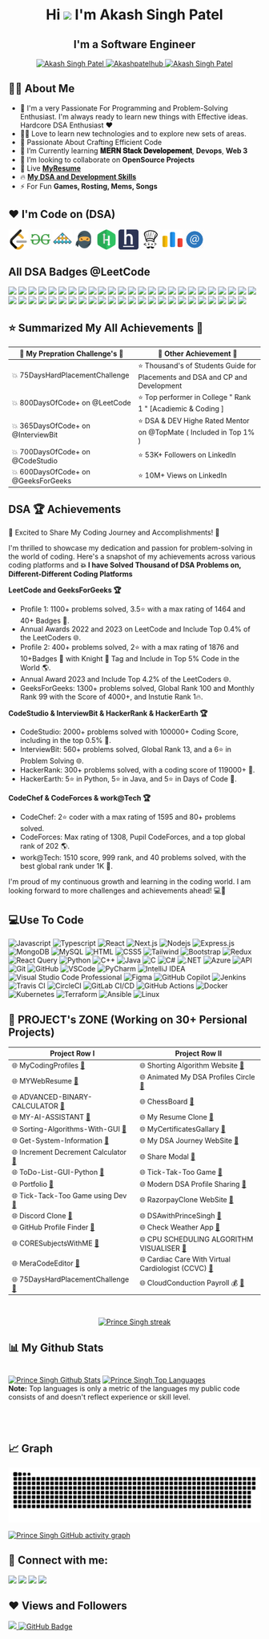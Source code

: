 <h1 align="center">Hi <img src="https://raw.githubusercontent.com/MartinHeinz/MartinHeinz/master/wave.gif" width="30px"> I'm <b>Akash Singh Patel</b></h1>
<h2 align="center"><b>I'm a Software Engineer</b></h2> 
</b></h4>   

<p align="center"> 
 <a href="https://www.linkedin.com/in/akash-singh-patel-6168b4217/" target="_blank">
  <img src="https://img.shields.io/badge/LinkedIn-0077B5?style=for-the-badge&logo=linkedin&logoColor=white" alt="Akash Singh Patel"/>
 </a>
 <a href="https://github.com/Akashpatel9" target="_blank">
  <img src="https://img.shields.io/badge/GitHub-181717?style=for-the-badge&logo=github&logoColor=white" alt="Akashpatelhub" />
 </a>
   <a href="mailto:akashsp9893@gmail.com" target="_blank">
  <img src="https://img.shields.io/badge/Email-D14836?style=for-the-badge&logo=gmail&logoColor=white" alt="Akash Singh Patel" />
 </a> 
</p>

   

## 🙋‍♂️ About Me
- 🥋 I'm a very Passionate For Programming and Problem-Solving Enthusiast. I'm always ready to learn new things with Effective ideas. Hardcore DSA Enthusiast ❤️
- 👨‍💻 Love to learn new technologies and to explore new sets of areas.
- 🚀 Passionate About Crafting Efficient Code 
- 📘 I’m Currently learning **𝐌𝐄𝐑𝐍 𝐒𝐭𝐚𝐜𝐤 𝐃𝐞𝐯𝐞𝐥𝐨𝐩𝐞𝐦𝐞𝐧𝐭**, **Devops**, **Web 3**
- 👯 I’m looking to collaborate on **OpenSource Projects**
- 📔 Live [**MyResume**](https://princesinghhub.github.io/MYWebResume/)
- 🔥 [**My DSA and Development Skills**](https://codolio.com/profile/NBzVNe2R)
- ⚡ For Fun **Games, Rosting, Mems, Songs**


## ❤️ I'm Code on (DSA)

<p align="left"> 
<img src="lc.png" height="40px" width="40px">
<img src="gfg.png" height="40px" width="40px">
<img src="ib.png" height="40px" width="40px">
<img src="cn.png" height="40px" width="40px">
<img src="hr.png" height="40px" width="40px">
<img src="he.png" height="40px" width="40px"> 
<img src="cc.png" height="40px" width="40px">
<img src="cf.png" height="40px" width="40px">
<img src="wk.png" height="40px" width="40px">

</p> 

## All DSA Badges @LeetCode

<img src="https://assets.leetcode.com/static_assets/others/Knight.gif" width="40px"></img>
<img src="https://assets.leetcode.com/static_assets/marketing/2024-100-new.gif" width="40px"></img>
<img src="https://assets.leetcode.com/static_assets/marketing/2024-50.gif" width="40px"></img>
<img src="https://assets.leetcode.com/static_assets/marketing/2023.gif" width="40px"></img>
<img src="https://assets.leetcode.com/static_assets/marketing/2023-50.gif" width="40px"></img>
<img src="https://assets.leetcode.com/static_assets/marketing/2023-100.gif" width="40px"></img>
<img src="https://assets.leetcode.com/static_assets/public/images/badges/2022/gif/2022-annual.gif" width="40px"></img>
<img src="https://assets.leetcode.com/static_assets/public/images/badges/2024/gif/2024-08.gif" width="40px"></img>
<img src="https://assets.leetcode.com/static_assets/public/images/badges/2024/gif/2024-07.gif" width="40px"></img>
<img src="https://assets.leetcode.com/static_assets/public/images/badges/2024/gif/2024-06.gif" width="40px"></img>
<img src="https://assets.leetcode.com/static_assets/public/images/badges/2024/gif/2024-05.gif" width="40px"></img>
<img src="https://assets.leetcode.com/static_assets/public/images/badges/2024/gif/2024-04.gif" width="40px"></img>
<img src="https://assets.leetcode.com/static_assets/public/images/badges/2024/gif/2024-03.gif" width="40px"></img>
<img src="https://assets.leetcode.com/static_assets/public/images/badges/2024/gif/2024-02.gif" width="40px"></img>
<img src="https://assets.leetcode.com/static_assets/public/images/badges/2024/gif/2024-01.gif" width="40px"></img>
<img src="https://assets.leetcode.com/static_assets/public/images/badges/2023/gif/2023-12.gif" width="40px"></img>
<img src="https://assets.leetcode.com/static_assets/public/images/badges/2023/gif/2023-11.gif" width="40px"></img>
<img src="https://assets.leetcode.com/static_assets/public/images/badges/2023/gif/2023-10.gif" width="40px"></img>
<img src="https://assets.leetcode.com/static_assets/public/images/badges/2023/gif/2023-09.gif" width="40px"></img>
<img src="https://assets.leetcode.com/static_assets/public/images/badges/2023/gif/2023-08.gif" width="40px"></img>
<img src="https://assets.leetcode.com/static_assets/public/images/badges/2023/gif/2023-07.gif" width="40px"></img>
<img src="https://assets.leetcode.com/static_assets/public/images/badges/2023/gif/2023-06.gif" width="40px"></img>
<img src="https://assets.leetcode.com/static_assets/public/images/badges/2023/gif/2023-05.gif" width="40px"></img>
<img src="https://assets.leetcode.com/static_assets/public/images/badges/2023/gif/2023-04.gif" width="40px"></img>
<img src="https://assets.leetcode.com/static_assets/public/images/badges/2023/gif/2023-03.gif" width="40px"></img>
<img src="https://assets.leetcode.com/static_assets/public/images/badges/2023/gif/2023-02.gif" width="40px"></img>
<img src="https://assets.leetcode.com/static_assets/public/images/badges/2023/gif/2023-01.gif" width="40px"></img>
<img src="https://assets.leetcode.com/static_assets/public/images/badges/2022/gif/2022-12.gif" width="40px"></img>
<img src="https://assets.leetcode.com/static_assets/public/images/badges/2022/gif/2022-11.gif" width="40px"></img>
<img src="https://assets.leetcode.com/static_assets/public/images/badges/2022/gif/2022-10.gif" width="40px"></img>
<img src="https://assets.leetcode.com/static_assets/public/images/badges/2022/gif/2022-09.gif" width="40px"></img>
<img src="https://assets.leetcode.com/static_assets/public/images/badges/2022/gif/2022-08.gif" width="40px"></img>
<img src="https://assets.leetcode.com/static_assets/public/images/badges/2022/gif/2022-07.gif" width="40px"></img>
<img src="https://assets.leetcode.com/static_assets/public/images/badges/2022/gif/2022-06.gif" width="40px"></img>
<img src="https://assets.leetcode.com/static_assets/public/images/badges/2022/gif/2022-05.gif" width="40px"></img>
<img src="https://assets.leetcode.com/static_assets/public/images/badges/2022/gif/2022-04.gif" width="40px"></img>
<img src="https://assets.leetcode.com/static_assets/public/images/badges/2022/gif/2022-03.gif" width="40px"></img>
<img src="https://assets.leetcode.com/static_assets/public/images/badges/2022/gif/2022-02.gif" width="40px"></img>
<img src="https://assets.leetcode.com/static_assets/others/LeetCode_75.gif" width="40px"></img>
<img src="https://assets.leetcode.com/static_assets/others/LC-75.gif" width="40px"></img>
<img src="https://assets.leetcode.com/static_assets/others/%E5%85%A5%E9%97%A8.gif" width="40px"></img>
<img src="https://assets.leetcode.com/static_assets/others/DS_II.png" width="40px"></img>
<img src="https://assets.leetcode.com/static_assets/others/%E7%BC%96%E7%A8%8B%E8%83%BD%E5%8A%9B_%E5%9F%BA%E7%A1%80.gif" width="40px"></img>
<img src="https://assets.leetcode.com/static_assets/others/%E4%BA%8C%E5%88%86%E6%9F%A5%E6%89%BE_%E5%85%A5%E9%97%A8.gif" width="40px"></img>
<img src="https://assets.leetcode.com/static_assets/others/%E7%BC%96%E7%A8%8B%E8%83%BD%E5%8A%9B_%E5%85%A5%E9%97%A8.gif" width="40px"></img>
<img src="https://assets.leetcode.com/static_assets/others/algorithm_II.png" width="40px"></img>
<img src="https://assets.leetcode.com/static_assets/others/DP_I.png" width="40px"></img>
<img src="https://assets.leetcode.com/static_assets/others/DS_I.png" width="40px"></img>
<img src="https://assets.leetcode.com/static_assets/others/algorithm_I.png" width="40px"></img>

## ⭐ Summarized My All Achievements 🎉

| 🎯 My Prepration Challenge's 🎯 | 🥇 Other Achievement 🥇 |
|------------------------------------|----------------------------------------|
| 💥 75DaysHardPlacementChallenge  | ⭐ Thousand's of Students Guide for Placements and DSA and CP and Development | 
| 💥 800DaysOfCode+ on @LeetCode  | ⭐ Top performer in College " Rank 1 " [Acadiemic & Coding ] |
| 💥 365DaysOfCode+ on @InterviewBit |  ⭐ DSA & DEV Highe Rated Mentor on @TopMate ( Included in Top 1% ) |
| 💥 700DaysOfCode+ on @CodeStudio | ⭐ 53K+ Followers on LinkedIn |
| 💥 600DaysOfCode+ on @GeeksForGeeks | ⭐ 10M+ Views on LinkedIn |

## DSA 🏆 Achievements

🚀 Excited to Share My Coding Journey and Accomplishments! 🚀

I'm thrilled to showcase my dedication and passion for problem-solving in the world of coding. Here's a snapshot of my achievements across various coding platforms and <b>💥 I have Solved Thousand of DSA Problems on, Different-Different Coding Platforms </b>

**LeetCode and GeeksForGeeks 🏆**
- Profile 1: 1100+ problems solved, 3.5⭐ with a max rating of 1464 and 40+ Badges 🥇.
- Annual Awards 2022 and 2023 on LeetCode and Include Top 0.4% of the LeetCoders 🌐.
- Profile 2: 400+ problems solved, 2⭐ with a max rating of 1876 and 10+Badges 🥇 with Knight 👑 Tag and Include in Top 5% Code in the World 🌎.
- Annual Award 2023 and Include Top 4.2% of the LeetCoders 🌐.
- GeeksForGeeks: 1300+ problems solved, Global Rank 100 and Monthly Rank 99 with the Score of 4000+, and Instutie Rank 1🔥.

**CodeStudio & InterviewBit & HackerRank & HackerEarth 🏆**
- CodeStudio: 2000+ problems solved with 100000+ Coding Score, including in the top 0.5% 🌟.
- InterviewBit: 560+ problems solved, Global Rank 13, and a 6⭐ in Problem Solving 🌐.
- HackerRank: 300+ problems solved, with a coding score of 119000+ 🚀.
- HackerEarth: 5⭐ in Python, 5⭐ in Java, and 5⭐ in Days of Code 🌈.

**CodeChef & CodeForces & work@Tech 🏆**
- CodeChef: 2⭐ coder with a max rating of 1595 and 80+ problems solved.
- CodeForces: Max rating of 1308, Pupil CodeForces, and a top global rank of 202 🌎.
- work@Tech: 1510 score, 999 rank, and 40 problems solved, with the best global rank under 1K 🚀.

I'm proud of my continuous growth and learning in the coding world. I am looking forward to more challenges and achievements ahead! 💻🚀


## 💻Use To Code

![Javascript](https://img.shields.io/badge/Javascript-F0DB4F?style=for-the-badge&labelColor=black&logo=javascript&logoColor=F0DB4F)
![Typescript](https://img.shields.io/badge/Typescript-007acc?style=for-the-badge&labelColor=black&logo=typescript&logoColor=007acc)
![React](https://img.shields.io/badge/-React-61DBFB?style=for-the-badge&labelColor=black&logo=react&logoColor=61DBFB)
![Next.js](https://img.shields.io/badge/next.js-000000?style=for-the-badge&logo=nextdotjs&logoColor=white)
![Nodejs](https://img.shields.io/badge/Nodejs-3C873A?style=for-the-badge&labelColor=black&logo=node.js&logoColor=3C873A)
![Express.js](https://img.shields.io/badge/Express.js-000000?style=for-the-badge&logo=express&logoColor=white)
![MongoDB](https://img.shields.io/badge/MongoDB-4EA94B?style=for-the-badge&logo=mongodb&logoColor=white)
![MySQL](https://img.shields.io/badge/MySQL-lightgrey?logo=mysql&style=for-the-badge&logoColor=white&labelColor=blue)
![HTML](https://img.shields.io/badge/HTML5-E34F26?style=for-the-badge&logo=html5&logoColor=white)
![CSS5](https://img.shields.io/badge/CSS5-1572B6?style=for-the-badge&logo=css3&logoColor=white)
![Tailwind](https://img.shields.io/badge/Tailwind_CSS-092749?style=for-the-badge&logo=tailwindcss&logoColor=06B6D4&labelColor=000000)
![Bootstrap](https://img.shields.io/badge/Bootstrap-563D7C?style=for-the-badge&logo=bootstrap&logoColor=white)
![Redux](https://img.shields.io/badge/Redux-593D88?style=for-the-badge&logo=redux&logoColor=white)
![React Query](https://img.shields.io/badge/-React_Query-FF4154?style=for-the-badge&logo=react%20query&logoColor=white)
![Python](https://img.shields.io/badge/Python-3776AB?style=for-the-badge&logo=python&logoColor=white)
![C++](https://img.shields.io/badge/C++-00599C?style=for-the-badge&logo=c%2B%2B&logoColor=white)
![Java](https://img.shields.io/badge/Java-007396?style=for-the-badge&logo=java&logoColor=white)
![C](https://img.shields.io/badge/C-00599C?style=for-the-badge&logo=c&logoColor=white)
![C#](https://img.shields.io/badge/C%23-239120?style=for-the-badge&logo=c-sharp&logoColor=white)
![.NET](https://img.shields.io/badge/.NET-512BD4?style=for-the-badge&logo=.net&logoColor=white)
![Azure](https://img.shields.io/badge/Microsoft_Azure-0089D6?style=for-the-badge&logo=microsoft-azure&logoColor=white)
![API](https://img.shields.io/badge/API-008000?style=for-the-badge)
![Git](https://img.shields.io/badge/Git-F05032?style=for-the-badge&logo=git&logoColor=white)
![GitHub](https://img.shields.io/badge/GitHub-181717?style=for-the-badge&logo=github&logoColor=white)
![VSCode](https://img.shields.io/badge/Visual_Studio-0078d7?style=for-the-badge&logo=visual%20studio&logoColor=white)
![PyCharm](https://img.shields.io/badge/PyCharm-000000?style=for-the-badge&logo=pycharm&logoColor=white)
![IntelliJ IDEA](https://img.shields.io/badge/IntelliJ_IDEA-000000?style=for-the-badge&logo=intellij-idea&logoColor=white)
![Visual Studio Code Professional](https://img.shields.io/badge/VS_Code_Professional-007ACC?style=for-the-badge&logo=visual-studio-code&logoColor=white)
![Figma](https://img.shields.io/badge/Figma-F24E1E?style=for-the-badge&logo=figma&logoColor=white)
![GitHub Copilot](https://img.shields.io/badge/GitHub_Copilot-000000?style=for-the-badge&logo=github&logoColor=white)
![Jenkins](https://img.shields.io/badge/Jenkins-D24939?style=for-the-badge&logo=jenkins&logoColor=white)
![Travis CI](https://img.shields.io/badge/Travis_CI-3EAAAF?style=for-the-badge&logo=travis-ci&logoColor=white)
![CircleCI](https://img.shields.io/badge/CircleCI-343434?style=for-the-badge&logo=circleci&logoColor=white)
![GitLab CI/CD](https://img.shields.io/badge/GitLab_CI%2FCD-FCA121?style=for-the-badge&logo=gitlab&logoColor=white)
![GitHub Actions](https://img.shields.io/badge/GitHub_Actions-2088FF?style=for-the-badge&logo=github-actions&logoColor=white)
![Docker](https://img.shields.io/badge/Docker-2496ED?style=for-the-badge&logo=docker&logoColor=white)
![Kubernetes](https://img.shields.io/badge/Kubernetes-326CE5?style=for-the-badge&logo=kubernetes&logoColor=white)
![Terraform](https://img.shields.io/badge/Terraform-623CE4?style=for-the-badge&logo=terraform&logoColor=white)
![Ansible](https://img.shields.io/badge/Ansible-EE0000?style=for-the-badge&logo=ansible&logoColor=white)
![Linux](https://img.shields.io/badge/Linux-FCC624?style=for-the-badge&logo=linux&logoColor=black)

<!-- ## 🚀 Languages and Tools:

<p align="left"> 
    <a href="#"> <img src="https://img.icons8.com/color/96/000000/python--v1.png"/> </a>
    <a href="#"> <img src="https://img.icons8.com/color/96/000000/java-coffee-cup-logo--v1.png"/> </a>
    <a href="#"> <img src="https://img.icons8.com/color/96/000000/html-5--v1.png"/> </a> 
    <a href="#"> <img src="https://img.icons8.com/color/96/000000/css3.png"/> </a> 
    <a href="#"> <img src="https://img.icons8.com/color/96/000000/bootstrap.png"/> </a> 
    <a href="#"> <img src="https://img.icons8.com/color/96/000000/mysql-logo.png"/> </a>
    <a href="#"> <img src="https://img.icons8.com/color/96/000000/git.png"/> </a>
    <a href="#"> <img src="https://img.icons8.com/ios-filled/100/000000/github.png"/> </a> 
    <a href="#"> <img src="https://img.icons8.com/color/96/000000/pycharm.png"/> </a>
    <a href="#"> <img src="https://img.icons8.com/color/96/000000/intellij-idea.png"/> </a>
    <a href="#"> <img src="https://img.icons8.com/color/96/000000/visual-studio--v2.png"/> </a>
    <a href="#"> <img src="https://img.icons8.com/color/96/000000/linux--v1.png"/> </a> 
    <a href="#"> <img src="https://img.icons8.com/color/96/windows-10.png"/> </a>
    <a href="#"> <img src="https://img.icons8.com/ios-filled/100/000000/django.png"/> </a> 
    <a href="#"> <img src="https://img.icons8.com/color/96/000000/c-sharp-logo-2.png"/> </a>
    <a href="#"> <img src="https://img.icons8.com/color/96/000000/adobe-photoshop--v1.png"/> </a>   
    <a href="#"> <img src="https://img.icons8.com/color/96/mongodb.png"/> </a>  
    <a href="#"> <img src="https://img.icons8.com/ios/96/express-js.png"/> </a>  
    <a href="#"> <img src="https://img.icons8.com/officel/96/react.png"/> </a> 
    <a href="#"> <img src="https://img.icons8.com/fluency/96/node-js.png"/> </a>
</p> -->


## 📝 PROJECT's ZONE (Working on 30+ Persional Projects)

| Project Row I                        | Project Row II      |
|------------------------------------|----------------------------------------|
| 🌐  MyCodingProfiles [**🔗**](https://github.com/PrinceSinghhub/MyCodingProfiles) | 🌐 Shorting Algorithm Website [**🔗**](https://sortingalgorithmswebsite.netlify.app/) | 
| 🌐  MYWebResume [**🔗**](https://github.com/PrinceSinghhub/MYWebResume) | 🌐 Animated My DSA Profiles Circle [**🔗**](https://mydsacircle.netlify.app/) | 
| 🌐 ADVANCED-BINARY-CALCULATOR [**🔗**](https://github.com/PrinceSinghhub/ADVANCED-BINARY-CALCULATOR) | 🌐 ChessBoard [**🔗**](https://mychessbord.netlify.app/) | 
| 🌐 MY-AI-ASSISTANT [**🔗**](https://github.com/PrinceSinghhub/MY-AI-ASSISTANT) | 🌐 My Resume Clone [**🔗**](https://princesinghresume.netlify.app/) | 
| 🌐 Sorting-Algorithms-With-GUI [**🔗**](https://github.com/PrinceSinghhub/Sorting-Algorithms-With-GUI) | 🌐 MyCertificatesGallary [**🔗**](https://mycertificatesgallary.netlify.app/) | 
| 🌐 Get-System-Information [**🔗**](https://github.com/PrinceSinghhub/Get-System-Information) | 🌐 My DSA Journey WebSite  [**🔗**](https://dsajourneyofprincesingh.netlify.app/) |
| 🌐 Increment Decrement Calculator [**🔗**](https://incrementdecrementoperator.netlify.app/) | 🌐 Share Modal [**🔗**](https://dsamodal.netlify.app/) | 
| 🌐 ToDo-List-GUI-Python [**🔗**](https://github.com/PrinceSinghhub/ToDo-List-GUI-Python) | 🌐 Tick-Tak-Too Game [**🔗**](https://github.com/PrinceSinghhub/Tick-Tak-Too-Game) | 
| 🌐 Portfolio [**🔗**](https://portfolioofprince.netlify.app/) | 🌐 Modern DSA Profile Sharing [**🔗**](https://moderndsaprofilesharingpage.netlify.app/) |
| 🌐 Tick-Tack-Too Game using Dev [**🔗**](https://ticktacktoogame.netlify.app/) | 🌐 RazorpayClone WebSite [**🔗**](https://github.com/PrinceSinghhub/RazorpayClone-WebSite) | 
| 🌐 Discord Clone [**🔗**](https://github.com/PrinceSinghhub/Discord-Clone) | 🌐 DSAwithPrinceSingh [**🔗**](https://princesinghhub.github.io/DSAwithPrinceSingh/) | 
| 🌐 GitHub Profile Finder [**🔗**](https://check-your-github.netlify.app/) | 🌐 Check Weather App [**🔗**](https://check-today-weather.netlify.app/) | 
| 🌐 CORESubjectsWithME [**🔗**](https://princesinghhub.github.io/CoreSubjectsWithMe/) | 🌐 CPU SCHEDULING ALGORITHM VISUALISER [**🔗**](https://github.com/PrinceSinghhub/CPU-SCHEDULING-ALGORITHM-VISUALISER) | 
| 🌐 MeraCodeEditor [**🔗**](https://github.com/PrinceSinghhub/MeraCodeEditor) | 🌐 Cardiac Care With Virtual Cardiologist (CCVC) [**🔗**](https://github.com/PrinceSinghhub/Cardiac-Care-With-Virtual-Cardiologist-CCVC) |  
| 🌐 75DaysHardPlacementChallenge [**🔗**](https://princesinghhub.github.io/75DaysHardPlacementChallenge/) | 🌐 CloudConduction Payroll 💰 [**🔗**](https://github.com/PrinceSinghhub/CloudConduction-Payroll)

<br>
<p align="center">
    <a href="https://https://github.com/PrinceSinghhub/github-readme-streak-stats">
        <img title="🔥 Get streak stats for your profile at git.io/streak-stats" alt="Prince Singh streak" src="https://github-readme-streak-stats.herokuapp.com/?user=PrinceSinghhub&theme=black-ice&hide_border=true&stroke=0000&background=060A0CD0"/>
    </a>
</p>
 
## 📊 My Github Stats

   <br/>
<a href="https://github.com/PrinceSinghhub/github-readme-stats"><img alt="Prince Singh Github Stats" src="https://github-readme-stats.vercel.app/api?username=PrinceSinghhub&show_icons=true&count_private=true&theme=react&hide_border=true&bg_color=0D1117" /></a>
  <a href="https://github.com/PrinceSinghhub/github-readme-stats"><img alt="Prince Singh Top Languages" src="https://github-readme-stats.vercel.app/api/top-langs/?username=PrinceSinghhub&langs_count=8&count_private=true&layout=compact&theme=react&hide_border=true&bg_color=0D1117" /></a>
  <br/>
  <b>Note:</b> Top languages is only a metric of the languages my public code consists of and doesn't reflect experience or skill level.

<br/>
<br/>



<br/>
<br/>

## 📈 Graph
<p align="center">
   <img src="https://github.com/killshotxd/svgIcons/blob/main/github-contribution-grid-snake.svg" alt="snake">
</p>


[![Prince Singh GitHub activity graph](https://github-readme-activity-graph.cyclic.app/graph?username=PrinceSinghHub&theme=github-compact)](https://github.com/PrinceSinghHub/github-readme-activity-graph)

## 📧 Connect with me:
<p align="left">

<a href = "https://www.linkedin.com/in/prince-singh-314a65187/" target="_main"><img src="https://img.icons8.com/fluent/48/000000/linkedin.png"/></a>
<a href = "#"><img src="https://img.icons8.com/fluent/48/000000/twitter.png"/></a>
<a href = "#"><img src="https://img.icons8.com/fluent/48/000000/instagram-new.png"/></a>
<a href = "#"><img src="https://img.icons8.com/color/48/000000/youtube-play.png"/></a>

</p>

## ❤ Views and Followers
<a href="https://github.com/Meghna-DAS/github-profile-views-counter">
    <img src="https://komarev.com/ghpvc/?username=PrinceSinghhub">
</a>
<a href="https://github.com/PrinceSinghhub?tab=followers"><img src="https://img.shields.io/github/followers/PrinceSinghhub?label=Followers&style=social" alt="GitHub Badge"></a>
